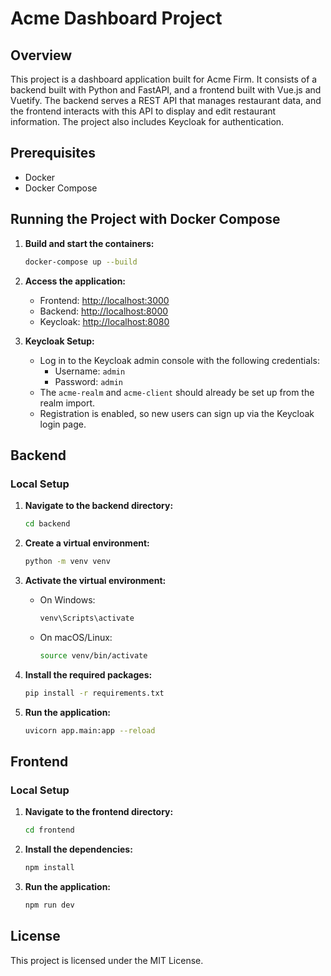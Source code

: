 # Acme Dashboard Project

## Overview

This project is a dashboard application built for Acme Firm. It consists of a backend built with Python and FastAPI, and a frontend built with Vue.js and Vuetify. The backend serves a REST API that manages restaurant data, and the frontend interacts with this API to display and edit restaurant information. The project also includes Keycloak for authentication.

## Prerequisites

- Docker
- Docker Compose

## Running the Project with Docker Compose

1. **Build and start the containers:**
   ```sh
   docker-compose up --build
   ```

2. **Access the application:**
   - Frontend: [http://localhost:3000](http://localhost:3000)
   - Backend: [http://localhost:8000](http://localhost:8000)
   - Keycloak: [http://localhost:8080](http://localhost:8080)

3. **Keycloak Setup:**
   - Log in to the Keycloak admin console with the following credentials:
     - Username: `admin`
     - Password: `admin`
   - The `acme-realm` and `acme-client` should already be set up from the realm import.
   - Registration is enabled, so new users can sign up via the Keycloak login page.

## Backend

### Local Setup

1. **Navigate to the backend directory:**
   ```sh
   cd backend
   ```

2. **Create a virtual environment:**
   ```sh
   python -m venv venv
   ```

3. **Activate the virtual environment:**
   - On Windows:
     ```sh
     venv\Scripts\activate
     ```
   - On macOS/Linux:
     ```sh
     source venv/bin/activate
     ```

4. **Install the required packages:**
   ```sh
   pip install -r requirements.txt
   ```

5. **Run the application:**
   ```sh
   uvicorn app.main:app --reload
   ```

## Frontend

### Local Setup

1. **Navigate to the frontend directory:**
   ```sh
   cd frontend
   ```

2. **Install the dependencies:**
   ```sh
   npm install
   ```

3. **Run the application:**
   ```sh
   npm run dev
   ```

## License

This project is licensed under the MIT License.
